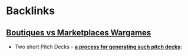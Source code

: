 
# Backlinks
## [Boutiques vs Marketplaces Wargames](<Boutiques vs Marketplaces Wargames.md>)
- Two short Pitch Decks
        - **[a process for generating such pitch decks](<a process for generating such pitch decks.md>):**

